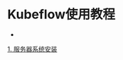 # Kubeflow使用教程

* 

[1. 服务器系统安装]( https://github.com/Iamlovingit/Kubeflow-GetStart/blob/master/InstallSystem.md )

